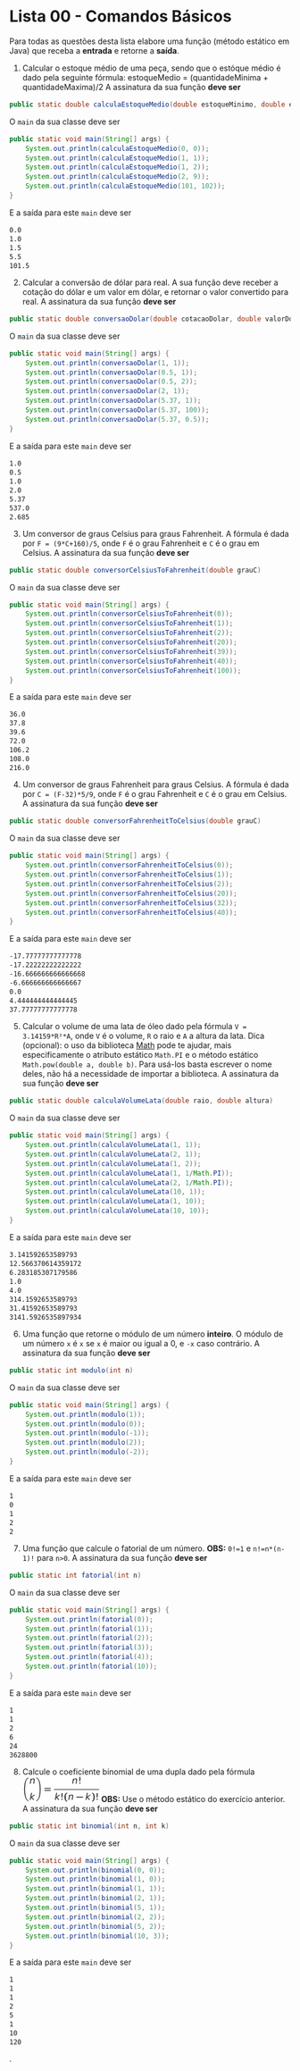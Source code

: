 # Lista 00 - Comandos Básicos

Para todas as questões desta lista elabore uma função (método estático em Java) que receba a **entrada** e retorne a **saída**.





1. Calcular o estoque médio de uma peça, sendo que o estóque médio é dado pela seguinte fórmula:
estoqueMedio = (quantidadeMinima + quantidadeMaxima)/2
A assinatura da sua função **deve ser**
``` java
public static double calculaEstoqueMedio(double estoqueMinimo, double estoqueMaximo)
```
O `main` da sua classe deve ser
``` java
public static void main(String[] args) {
    System.out.println(calculaEstoqueMedio(0, 0));
    System.out.println(calculaEstoqueMedio(1, 1));
    System.out.println(calculaEstoqueMedio(1, 2));
    System.out.println(calculaEstoqueMedio(2, 9));
    System.out.println(calculaEstoqueMedio(101, 102));
}
```
E a saída para este `main` deve ser
``` shell_session
0.0
1.0
1.5
5.5
101.5
```






2. Calcular a conversão de dólar para real. A sua função deve receber a cotação do dólar e um valor em dólar, e retornar o valor convertido para real.
A assinatura da sua função **deve ser**
``` java
public static double conversaoDolar(double cotacaoDolar, double valorDolar)
```
O `main` da sua classe deve ser
``` java
public static void main(String[] args) {
    System.out.println(conversaoDolar(1, 1));
    System.out.println(conversaoDolar(0.5, 1));
    System.out.println(conversaoDolar(0.5, 2));
    System.out.println(conversaoDolar(2, 1));
    System.out.println(conversaoDolar(5.37, 1));
    System.out.println(conversaoDolar(5.37, 100));
    System.out.println(conversaoDolar(5.37, 0.5));
}
```
E a saída para este `main` deve ser
``` shell_session
1.0
0.5
1.0
2.0
5.37
537.0
2.685
```


3. Um conversor de graus Celsius para graus Fahrenheit. A fórmula é dada por `F = (9*C+160)/5`, onde `F` é o grau Fahrenheit e `C` é o grau em Celsius.
A assinatura da sua função **deve ser**
``` java
public static double conversorCelsiusToFahrenheit(double grauC)
```
O `main` da sua classe deve ser
``` java
public static void main(String[] args) {
    System.out.println(conversorCelsiusToFahrenheit(0));
    System.out.println(conversorCelsiusToFahrenheit(1));
    System.out.println(conversorCelsiusToFahrenheit(2));
    System.out.println(conversorCelsiusToFahrenheit(20));
    System.out.println(conversorCelsiusToFahrenheit(39));
    System.out.println(conversorCelsiusToFahrenheit(40));
    System.out.println(conversorCelsiusToFahrenheit(100));
}
```
E a saída para este `main` deve ser
``` shell_session
36.0
37.8
39.6
72.0
106.2
108.0
216.0
```

4. Um conversor de graus Fahrenheit para graus Celsius. A fórmula é dada por `C = (F-32)*5/9`, onde `F` é o grau Fahrenheit e `C` é o grau em Celsius.
A assinatura da sua função **deve ser**
``` java
public static double conversorFahrenheitToCelsius(double grauC)
```
O `main` da sua classe deve ser
``` java
public static void main(String[] args) {
    System.out.println(conversorFahrenheitToCelsius(0));
    System.out.println(conversorFahrenheitToCelsius(1));
    System.out.println(conversorFahrenheitToCelsius(2));
    System.out.println(conversorFahrenheitToCelsius(20));
    System.out.println(conversorFahrenheitToCelsius(32));
    System.out.println(conversorFahrenheitToCelsius(40));
}
```
E a saída para este `main` deve ser
``` shell_session
-17.77777777777778
-17.22222222222222
-16.666666666666668
-6.666666666666667
0.0
4.444444444444445
37.77777777777778
```







5. Calcular o volume de uma lata de óleo dado pela fórmula `V = 3.14159*R²*A`, onde `V` é o volume, `R` o raio e `A` a altura da lata.
Dica (opcional): o uso da biblioteca [Math](https://docs.oracle.com/javase/8/docs/api/java/lang/Math.html) pode te ajudar, mais especificamente o atributo estático `Math.PI` e o método estático `Math.pow(double a, double b)`. Para usá-los basta escrever o nome deles, não há a necessidade de importar a biblioteca.
A assinatura da sua função **deve ser**
``` java
public static double calculaVolumeLata(double raio, double altura)
```
O `main` da sua classe deve ser
``` java
public static void main(String[] args) {
    System.out.println(calculaVolumeLata(1, 1));
    System.out.println(calculaVolumeLata(2, 1));
    System.out.println(calculaVolumeLata(1, 2));
    System.out.println(calculaVolumeLata(1, 1/Math.PI));
    System.out.println(calculaVolumeLata(2, 1/Math.PI));
    System.out.println(calculaVolumeLata(10, 1));
    System.out.println(calculaVolumeLata(1, 10));
    System.out.println(calculaVolumeLata(10, 10));
}
```
E a saída para este `main` deve ser
``` shell_session
3.141592653589793
12.566370614359172
6.283185307179586
1.0
4.0
314.1592653589793
31.41592653589793
3141.5926535897934
```






6. Uma função que retorne o módulo de um número **inteiro**. O módulo de um número `x` é `x` se `x` é maior ou igual a 0, e `-x` caso contrário.
A assinatura da sua função **deve ser**
``` java
public static int modulo(int n)
```
O `main` da sua classe deve ser
``` java
public static void main(String[] args) {
    System.out.println(modulo(1));
    System.out.println(modulo(0));
    System.out.println(modulo(-1));
    System.out.println(modulo(2));
    System.out.println(modulo(-2));
}
```
E a saída para este `main` deve ser
``` shell_session
1
0
1
2
2
```







7. Uma função que calcule o fatorial de um número.
**OBS:** `0!=1` e `n!=n*(n-1)!` para `n>0`.
A assinatura da sua função **deve ser**
``` java
public static int fatorial(int n)
```

O `main` da sua classe deve ser
``` java
public static void main(String[] args) {
    System.out.println(fatorial(0));
    System.out.println(fatorial(1));
    System.out.println(fatorial(2));
    System.out.println(fatorial(3));
    System.out.println(fatorial(4));
    System.out.println(fatorial(10));
}
```
E a saída para este `main` deve ser
``` shell_session
1
1
2
6
24
3628800
```









8. Calcule o coeficiente binomial de uma dupla dado pela fórmula
![equation](binomial.png)
**OBS:** Use o método estático do exercício anterior.
A assinatura da sua função **deve ser**
``` java
public static int binomial(int n, int k)
```

O `main` da sua classe deve ser
``` java
public static void main(String[] args) {
    System.out.println(binomial(0, 0));
    System.out.println(binomial(1, 0));
    System.out.println(binomial(1, 1));
    System.out.println(binomial(2, 1));
    System.out.println(binomial(5, 1));
    System.out.println(binomial(2, 2));
    System.out.println(binomial(5, 2));
    System.out.println(binomial(10, 3));
}
```
E a saída para este `main` deve ser
``` shell_session
1
1
1
2
5
1
10
120
```















.
